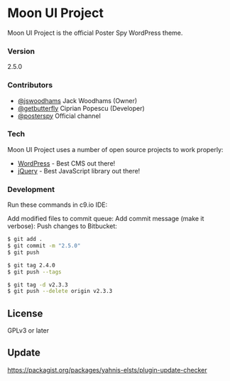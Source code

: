 # Moon UI Project

Moon UI Project is the official Poster Spy WordPress theme.

### Version
2.5.0

### Contributors

* [@jswoodhams] Jack Woodhams (Owner)
* [@getbutterfly] Ciprian Popescu (Developer)
* [@posterspy] Official channel

### Tech

Moon UI Project uses a number of open source projects to work properly:

* [WordPress] - Best CMS out there!
* [jQuery] - Best JavaScript library out there!

### Development

Run these commands in c9.io IDE:

Add modified files to commit queue:
Add commit message (make it verbose):
Push changes to Bitbucket:
```sh
$ git add .
$ git commit -m "2.5.0"
$ git push

$ git tag 2.4.0
$ git push --tags

$ git tag -d v2.3.3
$ git push --delete origin v2.3.3
```

License
----

GPLv3 or later

[//]: # (These are reference links used in the body of this note and get stripped out when the markdown processor does its job. There is no need to format nicely because it shouldn't be seen. Thanks SO - http://stackoverflow.com/questions/4823468/store-comments-in-markdown-syntax)


   [WordPress]: <https://wordpress.org>
   [jQuery]: <https://jquery.com>
   [@jswoodhams]: <https://twitter.com/jswoodhams>
   [@getbutterfly]: <https://twitter.com/getbutterfly>
   [@posterspy]: <https://twitter.com/posterspy>

Update
----

https://packagist.org/packages/yahnis-elsts/plugin-update-checker

